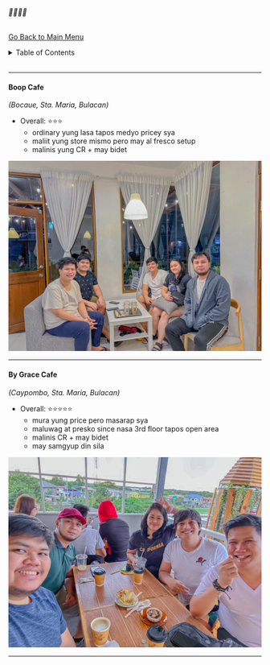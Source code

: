 ###### 🥛🧋🍵🍟
[Go Back to Main Menu](https://rolinj.github.io)
<br />
<!-- TABLE OF CONTENTS -->
<details>
  <summary>Table of Contents</summary>
  <ol>
    <li>
      <a href="#1-boop-cafe">Boop Cafe</a>
    </li>
    <li>
      <a href="#2-by-grace-cafe">By Grace Cafe</a>
    </li>
  </ol>
  <br />
</details>
<br />

* * *

#### Boop Cafe
_(Bocaue, Sta. Maria, Bulacan)_
- Overall: ⭐️⭐️⭐️
  - ordinary yung lasa tapos medyo pricey sya
  - maliit yung store mismo pero may al fresco setup
  - malinis yung CR + may bidet

![boop-cafe](/assets/images/cafe/boop-cafe.JPG) 

* * *

#### By Grace Cafe
_(Caypombo, Sta. Maria, Bulacan)_
- Overall: ⭐️⭐️⭐️⭐️⭐️
  - mura yung price pero masarap sya
  - maluwag at presko since nasa 3rd floor tapos open area
  - malinis CR + may bidet
  - may samgyup din sila

![by-grace-cafe](/assets/images/cafe/by-grace-cafe.JPG) 

* * *